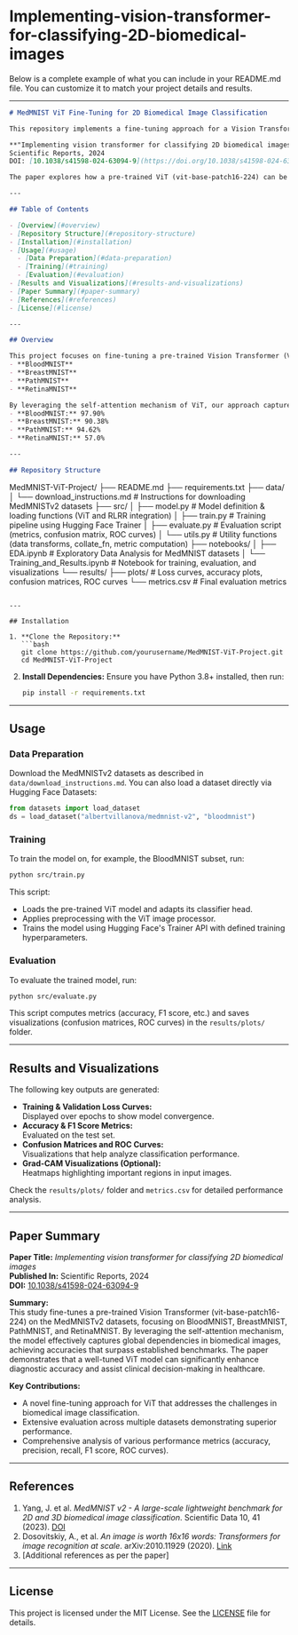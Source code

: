 # Implementing-vision-transformer-for-classifying-2D-biomedical-images

Below is a complete example of what you can include in your README.md file. You can customize it to match your project details and results.

---

```markdown
# MedMNIST ViT Fine-Tuning for 2D Biomedical Image Classification

This repository implements a fine-tuning approach for a Vision Transformer (ViT) model on MedMNISTv2 datasets for 2D biomedical image classification. Our work is inspired by the paper:

**"Implementing vision transformer for classifying 2D biomedical images"**  
Scientific Reports, 2024  
DOI: [10.1038/s41598-024-63094-9](https://doi.org/10.1038/s41598-024-63094-9)

The paper explores how a pre-trained ViT (vit-base-patch16-224) can be fine-tuned on various biomedical image classification tasks, achieving competitive results against CNN-based models.

---

## Table of Contents

- [Overview](#overview)
- [Repository Structure](#repository-structure)
- [Installation](#installation)
- [Usage](#usage)
  - [Data Preparation](#data-preparation)
  - [Training](#training)
  - [Evaluation](#evaluation)
- [Results and Visualizations](#results-and-visualizations)
- [Paper Summary](#paper-summary)
- [References](#references)
- [License](#license)

---

## Overview

This project focuses on fine-tuning a pre-trained Vision Transformer (ViT) model for biomedical image classification using the MedMNISTv2 dataset. We target four subsets:
- **BloodMNIST**
- **BreastMNIST**
- **PathMNIST**
- **RetinaMNIST**

By leveraging the self-attention mechanism of ViT, our approach captures global dependencies in images and achieves higher classification accuracy on these datasets. Our experiments show that the fine-tuned ViT model achieves:
- **BloodMNIST:** 97.90%
- **BreastMNIST:** 90.38%
- **PathMNIST:** 94.62%
- **RetinaMNIST:** 57.0%

---

## Repository Structure

```
MedMNIST-ViT-Project/
├── README.md
├── requirements.txt
├── data/
│   └── download_instructions.md   # Instructions for downloading MedMNISTv2 datasets
├── src/
│   ├── model.py                   # Model definition & loading functions (ViT and RLRR integration)
│   ├── train.py                   # Training pipeline using Hugging Face Trainer
│   ├── evaluate.py                # Evaluation script (metrics, confusion matrix, ROC curves)
│   └── utils.py                   # Utility functions (data transforms, collate_fn, metric computation)
├── notebooks/
│   ├── EDA.ipynb                  # Exploratory Data Analysis for MedMNIST datasets
│   └── Training_and_Results.ipynb # Notebook for training, evaluation, and visualizations
└── results/
    ├── plots/                     # Loss curves, accuracy plots, confusion matrices, ROC curves
    └── metrics.csv                # Final evaluation metrics
```

---

## Installation

1. **Clone the Repository:**
   ```bash
   git clone https://github.com/yourusername/MedMNIST-ViT-Project.git
   cd MedMNIST-ViT-Project
   ```

2. **Install Dependencies:**
   Ensure you have Python 3.8+ installed, then run:
   ```bash
   pip install -r requirements.txt
   ```

---

## Usage

### Data Preparation

Download the MedMNISTv2 datasets as described in `data/download_instructions.md`. You can also load a dataset directly via Hugging Face Datasets:
```python
from datasets import load_dataset
ds = load_dataset("albertvillanova/medmnist-v2", "bloodmnist")
```

### Training

To train the model on, for example, the BloodMNIST subset, run:
```bash
python src/train.py
```
This script:
- Loads the pre-trained ViT model and adapts its classifier head.
- Applies preprocessing with the ViT image processor.
- Trains the model using Hugging Face's Trainer API with defined training hyperparameters.

### Evaluation

To evaluate the trained model, run:
```bash
python src/evaluate.py
```
This script computes metrics (accuracy, F1 score, etc.) and saves visualizations (confusion matrices, ROC curves) in the `results/plots/` folder.

---

## Results and Visualizations

The following key outputs are generated:
- **Training & Validation Loss Curves:**  
  Displayed over epochs to show model convergence.
- **Accuracy & F1 Score Metrics:**  
  Evaluated on the test set.
- **Confusion Matrices and ROC Curves:**  
  Visualizations that help analyze classification performance.
- **Grad-CAM Visualizations (Optional):**  
  Heatmaps highlighting important regions in input images.

Check the `results/plots/` folder and `metrics.csv` for detailed performance analysis.

---

## Paper Summary

**Paper Title:** *Implementing vision transformer for classifying 2D biomedical images*  
**Published In:** Scientific Reports, 2024  
**DOI:** [10.1038/s41598-024-63094-9](https://doi.org/10.1038/s41598-024-63094-9)

**Summary:**  
This study fine-tunes a pre-trained Vision Transformer (vit-base-patch16-224) on the MedMNISTv2 datasets, focusing on BloodMNIST, BreastMNIST, PathMNIST, and RetinaMNIST. By leveraging the self-attention mechanism, the model effectively captures global dependencies in biomedical images, achieving accuracies that surpass established benchmarks. The paper demonstrates that a well-tuned ViT model can significantly enhance diagnostic accuracy and assist clinical decision-making in healthcare.

**Key Contributions:**
- A novel fine-tuning approach for ViT that addresses the challenges in biomedical image classification.
- Extensive evaluation across multiple datasets demonstrating superior performance.
- Comprehensive analysis of various performance metrics (accuracy, precision, recall, F1 score, ROC curves).

---

## References

1. Yang, J. et al. *MedMNIST v2 - A large-scale lightweight benchmark for 2D and 3D biomedical image classification*. Scientific Data 10, 41 (2023). [DOI](https://doi.org/10.1038/s41597-022-01721-8)
2. Dosovitskiy, A., et al. *An image is worth 16x16 words: Transformers for image recognition at scale*. arXiv:2010.11929 (2020). [Link](https://arxiv.org/abs/2010.11929)
3. [Additional references as per the paper]

---

## License

This project is licensed under the MIT License. See the [LICENSE](LICENSE) file for details.
